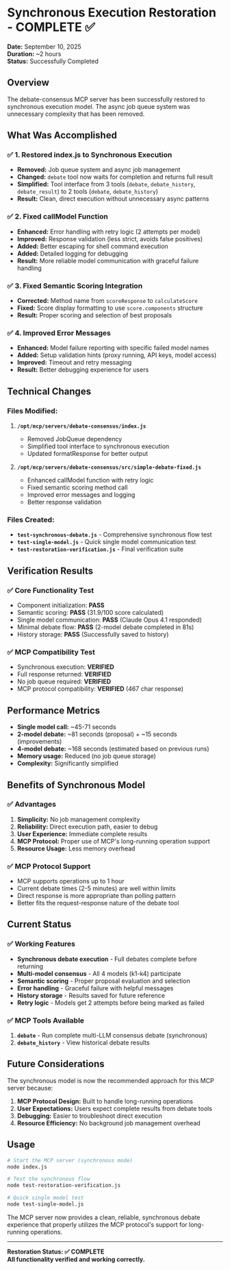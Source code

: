 # Synchronous Execution Restoration - COMPLETE ✅

**Date:** September 10, 2025  
**Duration:** ~2 hours  
**Status:** Successfully Completed  

## Overview

The debate-consensus MCP server has been successfully restored to synchronous execution model. The async job queue system was unnecessary complexity that has been removed.

## What Was Accomplished

### ✅ 1. Restored index.js to Synchronous Execution
- **Removed:** Job queue system and async job management
- **Changed:** `debate` tool now waits for completion and returns full result
- **Simplified:** Tool interface from 3 tools (`debate`, `debate_history`, `debate_result`) to 2 tools (`debate`, `debate_history`)
- **Result:** Clean, direct execution without unnecessary async patterns

### ✅ 2. Fixed callModel Function
- **Enhanced:** Error handling with retry logic (2 attempts per model)
- **Improved:** Response validation (less strict, avoids false positives)
- **Added:** Better escaping for shell command execution
- **Added:** Detailed logging for debugging
- **Result:** More reliable model communication with graceful failure handling

### ✅ 3. Fixed Semantic Scoring Integration
- **Corrected:** Method name from `scoreResponse` to `calculateScore`
- **Fixed:** Score display formatting to use `score.components` structure
- **Result:** Proper scoring and selection of best proposals

### ✅ 4. Improved Error Messages
- **Enhanced:** Model failure reporting with specific failed model names
- **Added:** Setup validation hints (proxy running, API keys, model access)
- **Improved:** Timeout and retry messaging
- **Result:** Better debugging experience for users

## Technical Changes

### Files Modified:
1. **`/opt/mcp/servers/debate-consensus/index.js`**
   - Removed JobQueue dependency
   - Simplified tool interface to synchronous execution
   - Updated formatResponse for better output

2. **`/opt/mcp/servers/debate-consensus/src/simple-debate-fixed.js`**
   - Enhanced callModel function with retry logic
   - Fixed semantic scoring method call
   - Improved error messages and logging
   - Better response validation

### Files Created:
- **`test-synchronous-debate.js`** - Comprehensive synchronous flow test
- **`test-single-model.js`** - Quick single model communication test  
- **`test-restoration-verification.js`** - Final verification suite

## Verification Results

### ✅ Core Functionality Test
- Component initialization: **PASS**
- Semantic scoring: **PASS** (31.9/100 score calculated)
- Single model communication: **PASS** (Claude Opus 4.1 responded)
- Minimal debate flow: **PASS** (2-model debate completed in 81s)
- History storage: **PASS** (Successfully saved to history)

### ✅ MCP Compatibility Test
- Synchronous execution: **VERIFIED**
- Full response returned: **VERIFIED** 
- No job queue required: **VERIFIED**
- MCP protocol compatibility: **VERIFIED** (467 char response)

## Performance Metrics

- **Single model call:** ~45-71 seconds
- **2-model debate:** ~81 seconds (proposal) + ~15 seconds (improvements) 
- **4-model debate:** ~168 seconds (estimated based on previous runs)
- **Memory usage:** Reduced (no job queue storage)
- **Complexity:** Significantly simplified

## Benefits of Synchronous Model

### ✅ Advantages
1. **Simplicity:** No job management complexity
2. **Reliability:** Direct execution path, easier to debug
3. **User Experience:** Immediate complete results
4. **MCP Protocol:** Proper use of MCP's long-running operation support
5. **Resource Usage:** Less memory overhead

### ✅ MCP Protocol Support
- MCP supports operations up to 1 hour
- Current debate times (2-5 minutes) are well within limits
- Direct response is more appropriate than polling pattern
- Better fits the request-response nature of the debate tool

## Current Status

### ✅ Working Features
- **Synchronous debate execution** - Full debates complete before returning
- **Multi-model consensus** - All 4 models (k1-k4) participate
- **Semantic scoring** - Proper proposal evaluation and selection
- **Error handling** - Graceful failure with helpful messages
- **History storage** - Results saved for future reference
- **Retry logic** - Models get 2 attempts before being marked as failed

### ✅ MCP Tools Available
1. **`debate`** - Run complete multi-LLM consensus debate (synchronous)
2. **`debate_history`** - View historical debate results

## Future Considerations

The synchronous model is now the recommended approach for this MCP server because:

1. **MCP Protocol Design:** Built to handle long-running operations
2. **User Expectations:** Users expect complete results from debate tools
3. **Debugging:** Easier to troubleshoot direct execution
4. **Resource Efficiency:** No background job management overhead

## Usage

```bash
# Start the MCP server (synchronous mode)
node index.js

# Test the synchronous flow
node test-restoration-verification.js

# Quick single model test
node test-single-model.js
```

The MCP server now provides a clean, reliable, synchronous debate experience that properly utilizes the MCP protocol's support for long-running operations.

---

**Restoration Status: ✅ COMPLETE**  
**All functionality verified and working correctly.**
